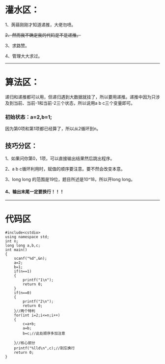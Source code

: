 # 灌水区：
1、蒟蒻刚刚才知道递推，大佬勿喷。

~~2、然而我不确定我的代码是不是递推。~~

3、求路赞。

4、管理大大求过。


------------

# 算法区：

递归和递推都可以用，但递归遇到大数据就挂了，所以要用递推。递推中因为只涉及到当前、当前-1和当前-2三个状态，所以说用a b c三个变量即可。

###  初始状态：a=2,b=1;

因为第0项和第1项都已经算了，所以从2循环到n。

## 技巧分区：

1、如果问你第0，1项，可以直接输出结果然后跳出程序。

2、a b c循环利用时，赋值的顺序要注意。要不然会改变本意。

3、long long 的范围是19位，题目所述是10^18，所以开long long。

#### 4、输出末尾一定要换行！！！

------------

# 代码区
```
#include<cstdio>
using namespace std;
int n;
long long a,b,c;
int main()
{
    scanf("%d",&n);
    a=2;
    b=1;
    if(n==1)
    {
    	printf("1\n");
    	return 0;
    }
    if(n==0)
    {
    	printf("2\n");
    	return 0;
    }//两个特判
    for(int i=2;i<=n;i++)
    {
    	c=a+b;
    	a=b;
    	b=c;//此处顺序多加注意
    	
    }//核心部分
    printf("%lld\n",c);//别忘换行
    return 0;
}
```
